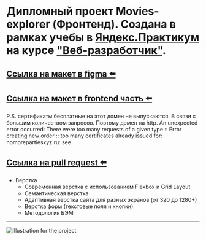 # Дипломный проект Movies-explorer (Фронтенд). Создана в рамках учебы в [Яндекс.Практикум](https://praktikum.yandex.ru/) на курсе ["Веб-разработчик"](https://praktikum.yandex.ru/web/).

## [Ссылка на макет в figma ⬅️](https://disk.yandex.ru/d/7eaSpw3ScES4tA)
## [Ссылка на макет в frontend часть ⬅️](http://movies-explorer-project.nomorepartiesxyz.ru/)
P.S. сертификаты бесплатные на этот домен не выпускаются. В связи с большим количеством запросов.
Поэтому домен на http.
An unexpected error occurred:
There were too many requests of a given type :: Error creating new order :: too many certificates already issued for: nomorepartiesxyz.ru: see
## [Ссылка на pull request ⬅️](https://github.com/goldlexx/movies-explorer-frontend/pull/2)

* Верстка
  - Cовременная верстка с использованием Flexbox и Grid Layout
  - Семантическая верстка
  - Адаптивная верстка сайта для разных экранов (от 320 до 1280+)
  - Верстка форм (текстовые поля и кнопки)
  - Методология БЭМ



---

![Illustration for the project](https://moviestart.ru/wp-content/uploads/2020/12/image-21-02-20-08-02.jpg)
